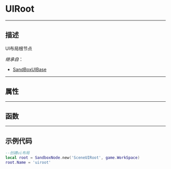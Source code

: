 # UIRoot
------------------------------------------------------------------------------------------
## 描述

UI布局根节点

*继承自*：
* [SandBoxUIBase](/Api/Class/Scene/SandBoxUIBase.md)

------------------------------------------------------------------------------------------
## 属性

------------------------------------------------------------------------------------------
## 函数


------------------------------------------------------------------------------------------
## 示例代码

```lua
--创建ui布局
local root = SandboxNode.new('SceneUIRoot', game.WorkSpace)
root.Name = 'uiroot'
```